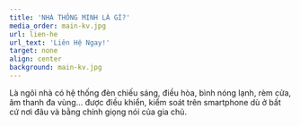 ```yaml
---
title: 'NHÀ THÔNG MINH LÀ GÌ?'
media_order: main-kv.jpg
url: lien-he
url_text: 'Liên Hệ Ngay!'
target: none
align: center
background: main-kv.jpg
---
```


Là ngôi nhà có hệ thống đèn chiếu sáng, điều hòa, bình nóng lạnh, rèm cửa, âm thanh đa vùng... được điều khiển, kiểm soát trên smartphone dù ở bất cứ nơi đâu và bằng chính giọng nói của gia chủ.